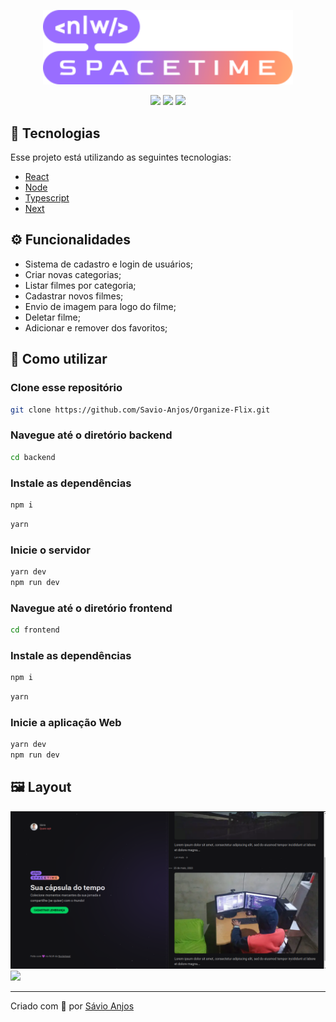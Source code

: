  <p align='center'><img width='400' src="./.github/nlw-spacetime-logo.svg"/></p>

 <p align='center'>
<img src="https://img.shields.io/github/repo-size/Savio-Anjos/nlw-Spacetime?color=5c3ea3">
<img src="https://img.shields.io/github/languages/count/Savio-Anjos/nlw-Spacetime?color=5c3ea3">
<img src="https://img.shields.io/github/last-commit/Savio-Anjos/nlw-Spacetime?color=5c3ea3"> 
</p>

## 🚀 Tecnologias
Esse projeto está utilizando as seguintes tecnologias:
    

- [React](https://pt-br.reactjs.org/)
- [Node](https://nodejs.org/en/)
- [Typescript](https://www.typescriptlang.org/)  
- [Next](https://nextjs.org//)  


## ⚙️ Funcionalidades
- Sistema de cadastro e login de usuários;
- Criar novas categorias;
- Listar filmes por categoria;
- Cadastrar novos filmes;
- Envio de imagem para logo do filme;
- Deletar filme;
- Adicionar e remover dos favoritos;

## 🎲 Como utilizar
### Clone esse repositório
```bash
git clone https://github.com/Savio-Anjos/Organize-Flix.git

```
### Navegue até o diretório backend
```bash 
cd backend
```

### Instale as dependências
```bash
npm i
```
```bash
yarn
```

### Inicie o servidor
```bash
yarn dev
npm run dev
```

### Navegue até o diretório frontend
```bash 
cd frontend
```

### Instale as dependências
```bash
npm i
```
```bash
yarn
```
### Inicie a aplicação Web
```bash
yarn dev
npm run dev
```

## 🖼️ Layout
<img src=".github/dashboard.png">
<img src=".github/filmes.png">

---
<p>Criado com 💙 por <a href='https://github.com/Savio-Anjos/' target='_blank'>Sávio Anjos</a></p>


 

